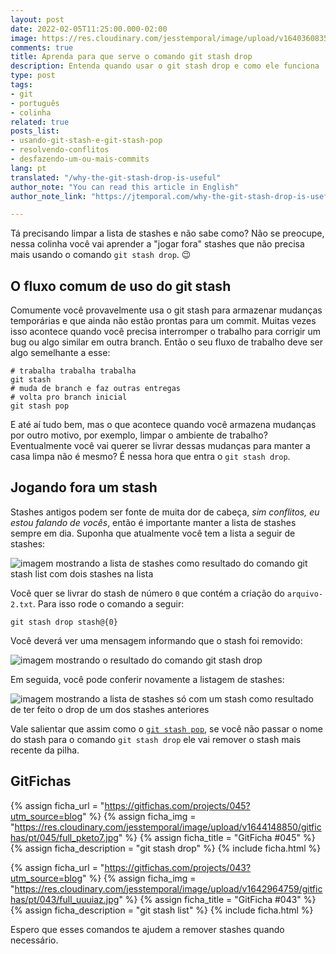 ```yaml
---
layout: post
date: 2022-02-05T11:25:00.000-02:00
image: https://res.cloudinary.com/jesstemporal/image/upload/v1640360835/covers/colinha_igmf4s.png
comments: true
title: Aprenda para que serve o comando git stash drop
description: Entenda quando usar o git stash drop e como ele funciona
type: post
tags:
- git
- português
- colinha
related: true
posts_list:
- usando-git-stash-e-git-stash-pop
- resolvendo-conflitos
- desfazendo-um-ou-mais-commits
lang: pt
translated: "/why-the-git-stash-drop-is-useful"
author_note: "You can read this article in English"
author_note_link: "https://jtemporal.com/why-the-git-stash-drop-is-useful"

---
```

Tá precisando limpar a lista de stashes e não sabe como? Não se preocupe, nessa colinha você vai aprender a "jogar fora" stashes que não precisa mais usando o comando `git stash drop`. 😉

## O fluxo comum de uso do git stash

Comumente você provavelmente usa o git stash para armazenar mudanças temporárias e que ainda não estão prontas para um commit. Muitas vezes isso acontece quando você precisa interromper o trabalho para corrigir um bug ou algo similar em outra branch. Então o seu fluxo de trabalho deve ser algo semelhante a esse:

```console
# trabalha trabalha trabalha
git stash
# muda de branch e faz outras entregas
# volta pro branch inicial
git stash pop
```

E até aí tudo bem, mas o que acontece quando você armazena mudanças por outro motivo, por exemplo, limpar o ambiente de trabalho? Eventualmente você vai querer se livrar dessas mudanças para manter a casa limpa não é mesmo? É nessa hora que entra o `git stash drop`.

## Jogando fora um stash

Stashes antigos podem ser fonte de muita dor de cabeça, _sim conflitos, eu estou falando de vocês_, então é importante manter a lista de stashes sempre em dia. Suponha que atualmente você tem a lista a seguir de stashes:

![imagem mostrando a lista de stashes como resultado do comando git stash list com dois stashes na lista](https://res.cloudinary.com/jesstemporal/image/upload/v1644068422/git-stash/listagem-stashes-fig1_uiizzc.png)

Você quer se livrar do stash de número `0` que contém a criação do `arquivo-2.txt`. Para isso rode o comando a seguir:

```console
git stash drop stash@{0}
```

Você deverá ver uma mensagem informando que o stash foi removido:

![imagem mostrando o resultado do comando git stash drop](https://res.cloudinary.com/jesstemporal/image/upload/v1644068420/git-stash/resultado-git-stash-drop-fig2_kzdkkj.png)

Em seguida, você pode conferir novamente a listagem de stashes:

![imagem mostrando a lista de stashes só com um stash como resultado de ter feito o drop de um dos stashes anteriores](https://res.cloudinary.com/jesstemporal/image/upload/v1644068420/git-stash/listagem-stashes-pos-dropfig3_j0h1gp.png)

Vale salientar que assim como o [`git stash pop`](https://jtemporal.com/usando-git-stash-e-git-stash-pop), se você não passar o nome do stash para o comando `git stash drop` ele vai remover o stash mais recente da pilha.

## GitFichas

{% assign ficha_url = "https://gitfichas.com/projects/045?utm_source=blog" %}
{% assign ficha_img = "https://res.cloudinary.com/jesstemporal/image/upload/v1644148850/gitfichas/pt/045/full_pketo7.jpg" %}
{% assign ficha_title = "GitFicha #045" %}
{% assign ficha_description = "git stash drop" %}
{% include ficha.html %}

{% assign ficha_url = "https://gitfichas.com/projects/043?utm_source=blog" %}
{% assign ficha_img = "https://res.cloudinary.com/jesstemporal/image/upload/v1642964759/gitfichas/pt/043/full_uuuiaz.jpg" %}
{% assign ficha_title = "GitFicha #043" %}
{% assign ficha_description = "git stash list" %}
{% include ficha.html %}

Espero que esses comandos te ajudem a remover stashes quando necessário.
